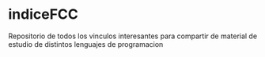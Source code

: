 # indiceFCC
Repositorio de todos los vinculos interesantes para compartir de material de estudio de distintos lenguajes de programacion
